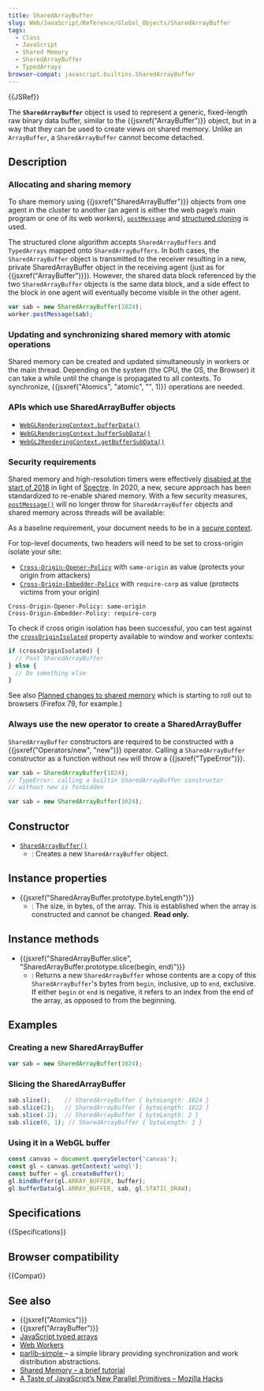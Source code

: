 ```yaml
---
title: SharedArrayBuffer
slug: Web/JavaScript/Reference/Global_Objects/SharedArrayBuffer
tags:
  - Class
  - JavaScript
  - Shared Memory
  - SharedArrayBuffer
  - TypedArrays
browser-compat: javascript.builtins.SharedArrayBuffer
---
```

{{JSRef}}

The **`SharedArrayBuffer`** object is used to represent a generic, fixed-length
raw binary data buffer, similar to the {{jsxref("ArrayBuffer")}} object,
but in a way that they can be used to create views on shared memory. Unlike an
`ArrayBuffer`, a `SharedArrayBuffer` cannot become detached.

## Description

### Allocating and sharing memory

To share memory using {{jsxref("SharedArrayBuffer")}} objects from one
agent in the cluster to another (an agent is either the web page’s main program
or one of its web workers),
[`postMessage`](/en-US/docs/Web/API/Worker/postMessage) and
[structured cloning](/en-US/docs/Web/API/Web_Workers_API/Structured_clone_algorithm)
is used.

The structured clone algorithm accepts `SharedArrayBuffers` and `TypedArrays`
mapped onto `SharedArrayBuffers`. In both cases, the `SharedArrayBuffer` object
is transmitted to the receiver resulting in a new, private SharedArrayBuffer
object in the receiving agent (just as for {{jsxref("ArrayBuffer")}}).
However, the shared data block referenced by the two `SharedArrayBuffer` objects
is the same data block, and a side effect to the block in one agent will
eventually become visible in the other agent.

```js
var sab = new SharedArrayBuffer(1024);
worker.postMessage(sab);
```

### Updating and synchronizing shared memory with atomic operations

Shared memory can be created and updated simultaneously in workers or the main
thread. Depending on the system (the CPU, the OS, the Browser) it can take a
while until the change is propagated to all contexts. To synchronize,
{{jsxref("Atomics", "atomic", "", 1)}} operations are needed.

### APIs which use SharedArrayBuffer objects

- [`WebGLRenderingContext.bufferData()`](/en-US/docs/Web/API/WebGLRenderingContext/bufferData "The WebGLRenderingContext.bufferData() method of the WebGL API initializes and creates the buffer object's data store.")
- [`WebGLRenderingContext.bufferSubData()`](/en-US/docs/Web/API/WebGLRenderingContext/bufferSubData "The WebGLRenderingContext.bufferSubData() method of the WebGL API updates a subset of a buffer object's data store.")
- [`WebGL2RenderingContext.getBufferSubData()`](/en-US/docs/Web/API/WebGL2RenderingContext/getBufferSubData "The WebGL2RenderingContext.getBufferSubData() method of the WebGL 2 API reads data from a buffer binding point and writes them to an ArrayBuffer or SharedArrayBuffer.")

### Security requirements

Shared memory and high-resolution timers were effectively
[disabled at the start of 2018](https://blog.mozilla.org/security/2018/01/03/mitigations-landing-new-class-timing-attack/)
in light of
[Spectre](<https://en.wikipedia.org/wiki/Spectre_(security_vulnerability)>). In
2020, a new, secure approach has been standardized to re-enable shared memory.
With a few security measures,
[`postMessage()`](/en-US/docs/Web/API/Window/postMessage) will no longer throw
for `SharedArrayBuffer` objects and shared memory across threads will be
available:

As a baseline requirement, your document needs to be in a
[secure context](/en-US/docs/Web/Security/Secure_Contexts).

For top-level documents, two headers will need to be set to cross-origin isolate
your site:

- [`Cross-Origin-Opener-Policy`](/en-US/docs/Web/HTTP/Headers/Cross-Origin-Opener-Policy)
  with `same-origin` as value (protects your origin from attackers)
- [`Cross-Origin-Embedder-Policy`](/en-US/docs/Web/HTTP/Headers/Cross-Origin-Embedder-Policy)
  with `require-corp` as value (protects victims from your origin)

```plain
Cross-Origin-Opener-Policy: same-origin
Cross-Origin-Embedder-Policy: require-corp
```

To check if cross origin isolation has been successful, you can test against the
[`crossOriginIsolated`](/en-US/docs/Web/API/WindowOrWorkerGlobalScope/crossOriginIsolated)
property available to window and worker contexts:

```js
if (crossOriginIsolated) {
  // Post SharedArrayBuffer
} else {
  // Do something else
}
```

See also
[Planned changes to shared memory](/en-US/docs/Web/JavaScript/Reference/Global_Objects/SharedArrayBuffer/Planned_changes)
which is starting to roll out to browsers (Firefox 79, for example.)

### Always use the new operator to create a SharedArrayBuffer

`SharedArrayBuffer` constructors are required to be constructed with a
{{jsxref("Operators/new", "new")}} operator. Calling a
`SharedArrayBuffer` constructor as a function without `new` will throw a
{{jsxref("TypeError")}}.

```js example-bad
var sab = SharedArrayBuffer(1024);
// TypeError: calling a builtin SharedArrayBuffer constructor
// without new is forbidden
```

```js example-good
var sab = new SharedArrayBuffer(1024);
```

## Constructor

- [`SharedArrayBuffer()`](/en-US/docs/Web/JavaScript/Reference/Global_Objects/SharedArrayBuffer/SharedArrayBuffer)
  - : Creates a new `SharedArrayBuffer` object.

## Instance properties

- {{jsxref("SharedArrayBuffer.prototype.byteLength")}}
  - : The size, in bytes, of the array. This is established when the array is
    constructed and cannot be changed. **Read only.**

## Instance methods

- {{jsxref("SharedArrayBuffer.slice", "SharedArrayBuffer.prototype.slice(begin, end)")}}
  - : Returns a new `SharedArrayBuffer` whose contents are a copy of this
    `SharedArrayBuffer`'s bytes from `begin`, inclusive, up to `end`, exclusive.
    If either `begin` or `end` is negative, it refers to an index from the end
    of the array, as opposed to from the beginning.

## Examples

### Creating a new SharedArrayBuffer

```js
var sab = new SharedArrayBuffer(1024);
```

### Slicing the SharedArrayBuffer

```js
sab.slice();    // SharedArrayBuffer { byteLength: 1024 }
sab.slice(2);   // SharedArrayBuffer { byteLength: 1022 }
sab.slice(-2);  // SharedArrayBuffer { byteLength: 2 }
sab.slice(0, 1); // SharedArrayBuffer { byteLength: 1 }
```

### Using it in a WebGL buffer

```js
const canvas = document.querySelector('canvas');
const gl = canvas.getContext('webgl');
const buffer = gl.createBuffer();
gl.bindBuffer(gl.ARRAY_BUFFER, buffer);
gl.bufferData(gl.ARRAY_BUFFER, sab, gl.STATIC_DRAW);
```

## Specifications

{{Specifications}}

## Browser compatibility

{{Compat}}

## See also

- {{jsxref("Atomics")}}
- {{jsxref("ArrayBuffer")}}
- [JavaScript typed arrays](/en-US/docs/Web/JavaScript/Typed_arrays)
- [Web Workers](/en-US/docs/Web/API/Web_Workers_API)
- [parlib-simple ](https://github.com/lars-t-hansen/parlib-simple)– a simple
  library providing synchronization and work distribution abstractions.
- [Shared Memory – a brief tutorial](https://github.com/tc39/ecmascript_sharedmem/blob/master/TUTORIAL.md)
- [A Taste of JavaScript’s New Parallel Primitives – Mozilla Hacks](https://hacks.mozilla.org/2016/05/a-taste-of-javascripts-new-parallel-primitives/)
